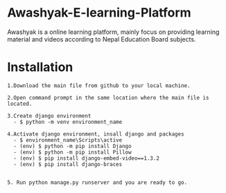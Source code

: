 # Awashyak-E-learning-Platform
Awashyak  is a online learning platform, mainly focus on providing learning material and videos according to Nepal Education Board subjects.

# Installation
```
1.Download the main file from github to your local machine.

2.Open command prompt in the same location where the main file is located.

3.Create django environment
  - $ python -m venv environment_name
  
4.Activate django environment, insall django and packages
  - $ environment_name\Scripts\active
  - (env) $ python -m pip install Django
  - (env) $ python -m pip install Pillow
  - (env) $ pip install django-embed-video==1.3.2
  - (env) $ pip install django-braces
 
  
5. Run python manage.py runserver and you are ready to go.
 
```
